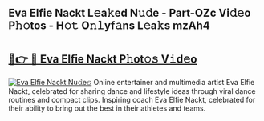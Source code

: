 ## Eva Elfie Nackt L𝚎a𝚔ed N𝚞𝚍e - Part-OZc Vi𝚍𝚎o P𝚑𝚘tos - H𝚘𝚝 O𝚗𝚕yf𝚊ns L𝚎a𝚔s mzAh4

# <h2><a href="http://kf0obg.oniu.top/?m=Eva+Elfie+Nackt">🔗👉 🔴 Eva Elfie Nackt P𝚑ot𝚘𝚜 V𝚒d𝚎o</a></h2>

[![Eva Elfie Nackt Nu𝚍e𝚜](https://i.imgur.com/0qMVB7G.gif)](http://kf0obg.oniu.top/?m=Eva+Elfie+Nackt)
Online entertainer and multimedia artist Eva Elfie Nackt, celebrated for sharing dance and lifestyle ideas through viral dance routines and compact clips. Inspiring coach Eva Elfie Nackt, celebrated for their ability to bring out the best in their athletes and teams.  
